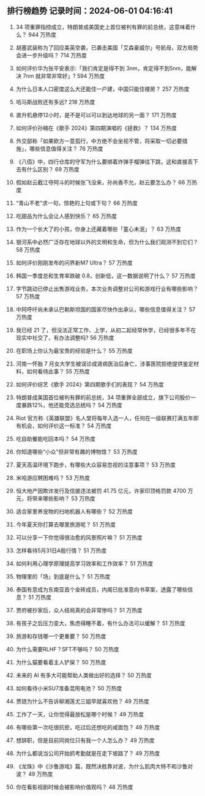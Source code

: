 
## 排行榜趋势 记录时间：2024-06-01 04:16:41
  
  1. 34 项重罪指控成立，特朗普成美国史上首位被判有罪的前总统，这意味着什么？ 944 万热度
    
  2. 胡塞武装称为了回应美英空袭，已袭击美国「艾森豪威尔」号航母，双方局势会进一步升级吗？ 714 万热度
    
  3. 如何评价华为张平安表示:「我们肯定是得不到 3nm，肯定得不到5nm，能解决 7nm 就非常非常好」? 594 万热度
    
  4. 为什么日本人口密度这么大还能住一户建，中国只能住楼房？ 257 万热度
    
  5. 哈马斯战败还有多远? 218 万热度
    
  6. 直升机悬停12小时，是不是可以可以到达地球的另一面？ 171 万热度
    
  7. 如何评价孙楠在《歌手 2024》第四期演唱的《拯救》？ 134 万热度
    
  8. 外交部称「如果欧方一意孤行，中方绝不会坐视不管，将采取一切必要措施」，哪些信息值得关注？ 76 万热度
    
  9. 《八佰》中，四行仓库的守军为什么要绑着炸弹手榴弹往下跳，这和直接丢下去有什么区别？ 69 万热度
    
  10. 假如赵云截江夺阿斗的时候张飞没来，孙尚香不允，赵云要怎么办？ 66 万热度
    
  11. “青山不老”求一句，惊艳的上句或下句？ 66 万热度
    
  12. 吃甜品为什么会让人感到快乐？ 65 万热度
    
  13. 作为一个长大了的小孩，你身上还藏着哪些「童心未泯」？ 63 万热度
    
  14. 银河系中必然广泛存在地球以外的文明和生命，但为什么我们观测不到它们？ 58 万热度
    
  15. 如何评价刚刚发布的问界新M7 Ultra？ 57 万热度
    
  16. 韩国一季度总和生育率跌破 0.8，创新低，这一数据说明了什么？ 57 万热度
    
  17. 字节跳动已停止出售游戏业务，本次业务调整对公司和游戏行业有哪些影响？ 57 万热度
    
  18. 中阿呼吁尚未承认巴勒斯坦国的国家尽快作出承认，哪些信息值得关注？ 57 万热度
    
  19. 我已经 21 了，但没法正常工作、上学，从初二起经常休学，已经很多年不在现实中社交了，有办法调整吗? 56 万热度
    
  20. 在职场上你认为最宝贵的经验是什么？ 55 万热度
    
  21. 河南一怀胎 7 月女大学生被误诊成肾病医治后身亡，涉事医院拒绝提供鉴定材料，如何看待此事？ 55 万热度
    
  22. 如何评价综艺《歌手 2024》第四期歌手们的表现？ 54 万热度
    
  23. 特朗普成美国首位被判有罪的前总统，34 项重罪全部成立，旗下公司股价一度暴跌12%，他还能竞选总统吗？ 54 万热度
    
  24. Riot 官方称《英雄联盟》名人堂将每年入选一人，任何在一级联赛打满五年即有机会，如何评价这一标准？ 54 万热度
    
  25. 吃自助餐能吃回本吗？ 54 万热度
    
  26. 你知道哪些“小众”但非常有趣的博物馆？ 53 万热度
    
  27. 夏天高温环境下跑步，有哪些大众容易忽视的注意事项？ 53 万热度
    
  28. 米哈游应聘困难吗？ 53 万热度
    
  29. 恒大地产因欺诈发行及信披违法被罚 41.75 亿元，许家印顶格罚款 4700 万元，将带来哪些影响？ 53 万热度
    
  30. 适合家里养宠物的扫地机器人有哪些？ 52 万热度
    
  31. 今年夏天你打算去哪里旅游呢？ 51 万热度
    
  32. 可以分享一下你觉得很治愈的风景照片嘛？ 51 万热度
    
  33. 怎样看待5月31日A股行情？ 51 万热度
    
  34. 如何利用心理学原理提高学习效率和工作效率？ 51 万热度
    
  35. 物理里的「场」到底是什么？ 51 万热度
    
  36. 泰国有意成为东南亚首个金砖成员，内阁已批准意向书草案，透露了哪些信息？ 51 万热度
    
  37. 贾府被抄家后，众人结局真的会非常惨吗？ 51 万热度
    
  38. 有孩子之后压力变大，焦虑得睡不着，有什么办法可以缓解？ 51 万热度
    
  39. 旅游和存钱哪一个更重要？ 50 万热度
    
  40. 为什么需要RLHF？SFT不够吗？ 50 万热度
    
  41. 为什么猫要看着主人铲屎？ 50 万热度
    
  42. 未来的 AI 有多大可能帮助人类做出好的选择？ 50 万热度
    
  43. 如何看待小米SU7准备混用电池？ 50 万热度
    
  44. 贾琏为什么不告诉柳湘莲尤三姐早就喜欢他？ 49 万热度
    
  45. 工作了一天，让你觉得最放松是哪个时候？ 49 万热度
    
  46. 有哪些第一次吃很抗拒，吃过后还想吃的咸面包？ 49 万热度
    
  47. 想辞职，但是目前同岗位只有我一个人怎么办？ 49 万热度
    
  48. 为什么都说当公司开始抓考勤就是在走下坡路了？ 49 万热度
    
  49. 《龙珠》中《沙鲁游戏》篇，既然决胜靠对波，为什么肌肉大特不和沙鲁对波？ 49 万热度
    
  50. 你在看影视剧时候会被影响价值观吗？ 48 万热度
    